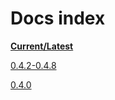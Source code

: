 # Docs index

[**Current/Latest**](docs/latest)  

[0.4.2-0.4.8](docs/0.4.2)  

[0.4.0](docs/0.4.0)
